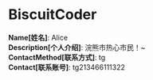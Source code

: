 # BiscuitCoder

**Name[姓名]**: Alice  
**Description[个人介绍]**: 浣熊市热心市民！~  
**ContactMethod[联系方式]**: tg  
**Contact[联系账号]**: tg213466111322

